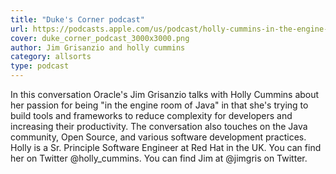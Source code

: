 ```yaml
---
title: "Duke's Corner podcast"
url: https://podcasts.apple.com/us/podcast/holly-cummins-in-the-engine-room-of-java/id1200664984?i=1000606778299
cover: duke_corner_podcast_3000x3000.png
author: Jim Grisanzio and holly cummins
category: allsorts
type: podcast
---
```


In this conversation Oracle's Jim Grisanzio talks with Holly Cummins about her passion for being "in the engine room of Java" in that she's trying to build tools and frameworks to reduce complexity for developers and increasing their productivity. The conversation also touches on the Java community, Open Source, and various software development practices. Holly is a Sr. Principle Software Engineer at Red Hat in the UK. You can find her on Twitter @holly_cummins. You can find Jim at @jimgris on Twitter.
